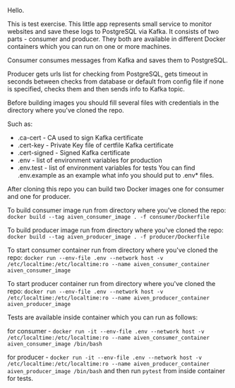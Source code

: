 Hello.

This is test exercise.
This little app represents small service to monitor websites and save these logs to PostgreSQL via Kafka.
It consists of two parts - consumer and producer.
They both are available in different Docker containers which you can run on one or more machines.

Consumer consumes messages from Kafka and saves them to PostgreSQL.

Producer gets urls list for checking from PostgreSQL, gets timeout in seconds between checks from database or default from config file if none is specified, checks them and then sends info to Kafka topic.

Before building images you should fill several files with credentials in the directory where you've cloned the repo.

Such as:

* .ca-cert - CA used to sign Kafka certificate
* .cert-key - Private Key file of certfile Kafka certificate
* .cert-signed - Signed Kafka certificate
* .env - list of environment variables for production
* .env.test - list of environment variables for tests
You can find .env.example as an example what info you should put to .env* files.

After cloning this repo you can build two Docker images one for consumer and one for producer.

To build consumer image run from directory where you've cloned the repo:
```docker build --tag aiven_consumer_image . -f consumer/Dockerfile```

To build producer image run from directory where you've cloned the repo:
```docker build --tag aiven_producer_image . -f producer/Dockerfile```

To start consumer container run from directory where you've cloned the repo:
```docker run --env-file .env --network host -v /etc/localtime:/etc/localtime:ro --name aiven_consumer_container aiven_consumer_image```

To start producer container run from directory where you've cloned the repo:
```docker run --env-file .env --network host -v /etc/localtime:/etc/localtime:ro --name aiven_producer_container aiven_producer_image```

Tests are available inside container which you can run as follows:

for consumer - ```docker run -it --env-file .env --network host -v /etc/localtime:/etc/localtime:ro --name aiven_consumer_container aiven_consumer_image /bin/bash```

for producer - ```docker run -it --env-file .env --network host -v /etc/localtime:/etc/localtime:ro --name aiven_producer_container aiven_producer_image /bin/bash```
and then run ```pytest``` from inside container for tests.

